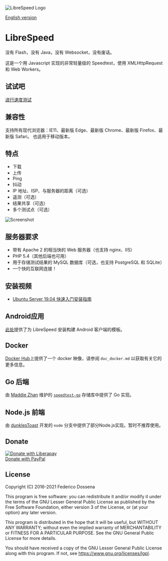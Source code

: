 ![LibreSpeed Logo](https://github.com/kemi-20/speedtest/blob/master/.logo/logo3.png?raw=true)

[English version](https://github.com/kemi-20/speedtest/blob/master/README_en.md)
# LibreSpeed

没有 Flash，没有 Java，没有 Websocket，没有废话。

这是一个用 Javascript 实现的非常轻量级的 Speedtest，使用 XMLHttpRequest 和 Web Workers。

## 试试吧
[进行速度测试](https://librespeed.org)

## 兼容性
支持所有现代浏览器：IE11、最新版 Edge、最新版 Chrome、最新版 Firefox、最新版 Safari。
也适用于移动版本。

## 特点
* 下载
* 上传
* Ping
* 抖动
* IP 地址、ISP、与服务器的距离（可选）
* 遥测（可选）
* 结果共享（可选）
* 多个测试点（可选）

![Screenshot](https://speedtest.fdossena.com/mpot_v6.gif)


## 服务器要求
* 带有 Apache 2 的相当快的 Web 服务器（也支持 nginx、IIS）
* PHP 5.4（其他后端也可用）
* 用于存储测试结果的 MySQL 数据库（可选，也支持 PostgreSQL 和 SQLite）
* 一个快的互联网连接！

## 安装视频
* [Ubuntu Server 19.04 快速入门安装指南](https://fdossena.com/?p=speedtest/quickstart_v5_ubuntu.frag)

## Android应用
 [此处](https://github.com/librespeed/speedtest-android)提供了为 LibreSpeed 安装构建 Android 客户端的模板。

## Docker
[Docker Hub](https://registry.hub.docker.com/r/adolfintel/speedtest)上提供了一个 docker 映像，请参阅 `doc_docker.md` 以获取有关它的更多信息。

## Go 后端
由 [Maddie Zhan](https://github.com/maddie) 维护的 [`speedtest-go`](https://github.com/librespeed/speedtest-go) 存储库中提供了 Go 实现。

## Node.js 前端
由 [dunklesToast](https://github.com/dunklesToast) 开发的 `node` 分支中提供了部分Node.js实现。暂时不推荐使用。

## Donate
[![Donate with Liberapay](https://liberapay.com/assets/widgets/donate.svg)](https://liberapay.com/fdossena/donate)  
[Donate with PayPal](https://www.paypal.me/sineisochronic)  

## License
Copyright (C) 2016-2021 Federico Dossena

This program is free software: you can redistribute it and/or modify
it under the terms of the GNU Lesser General Public License as published by
the Free Software Foundation, either version 3 of the License, or
(at your option) any later version.

This program is distributed in the hope that it will be useful,
but WITHOUT ANY WARRANTY; without even the implied warranty of
MERCHANTABILITY or FITNESS FOR A PARTICULAR PURPOSE.  See the
GNU General Public License for more details.

You should have received a copy of the GNU Lesser General Public License
along with this program.  If not, see <https://www.gnu.org/licenses/lgpl>.
